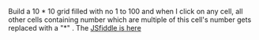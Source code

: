Build a 10 * 10 grid filled with no 1 to 100 and when I click on any cell, all other cells containing number which are multiple of this cell's number gets replaced with a "*" . The [JSfiddle is here](https://jsfiddle.net/rohanpaul/j00h653c/4/)